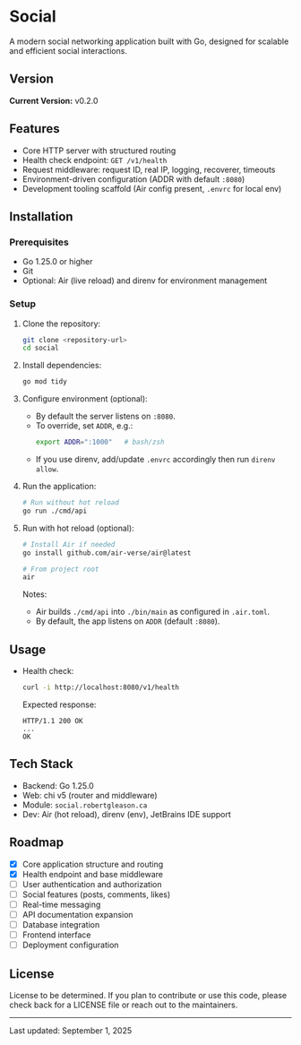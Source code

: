 # Social

A modern social networking application built with Go, designed for scalable and efficient social interactions.

## Version
**Current Version:** v0.2.0

## Features
- Core HTTP server with structured routing
- Health check endpoint: `GET /v1/health`
- Request middleware: request ID, real IP, logging, recoverer, timeouts
- Environment-driven configuration (ADDR with default `:8080`)
- Development tooling scaffold (Air config present, `.envrc` for local env)

## Installation

### Prerequisites
- Go 1.25.0 or higher
- Git
- Optional: Air (live reload) and direnv for environment management

### Setup
1. Clone the repository:
   ```bash
   git clone <repository-url>
   cd social
   ```

2. Install dependencies:
   ```bash
   go mod tidy
   ```

3. Configure environment (optional):
   - By default the server listens on `:8080`.
   - To override, set `ADDR`, e.g.:
     ```bash
     export ADDR=":1000"   # bash/zsh
     ```
   - If you use direnv, add/update `.envrc` accordingly then run `direnv allow`.

4. Run the application:
   ```bash
   # Run without hot reload
   go run ./cmd/api
   ```

5. Run with hot reload (optional):
   ```bash
   # Install Air if needed
   go install github.com/air-verse/air@latest

   # From project root
   air
   ```
   Notes:
   - Air builds `./cmd/api` into `./bin/main` as configured in `.air.toml`.
   - By default, the app listens on `ADDR` (default `:8080`).

## Usage
- Health check:
  ```bash
  curl -i http://localhost:8080/v1/health
  ```
  Expected response:
  ```
  HTTP/1.1 200 OK
  ...
  OK
  ```

## Tech Stack
- Backend: Go 1.25.0
- Web: chi v5 (router and middleware)
- Module: `social.robertgleason.ca`
- Dev: Air (hot reload), direnv (env), JetBrains IDE support

## Roadmap
- [x] Core application structure and routing
- [x] Health endpoint and base middleware
- [ ] User authentication and authorization
- [ ] Social features (posts, comments, likes)
- [ ] Real-time messaging
- [ ] API documentation expansion
- [ ] Database integration
- [ ] Frontend interface
- [ ] Deployment configuration

## License
License to be determined. If you plan to contribute or use this code, please check back for a LICENSE file or reach out to the maintainers.

---
Last updated: September 1, 2025
